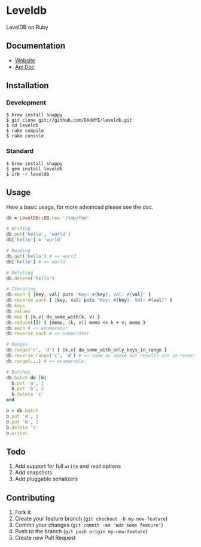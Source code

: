 # Leveldb

LevelDB on Ruby

## Documentation

* [Website](http://daddye.it/leveldb)
* [Api Doc](http://daddye.it/leveldb/doc)

## Installation

### Development

    $ brew install snappy
    $ git clone git://github.com/DAddYE/leveldb.git
    $ cd leveldb
    $ rake compile
    $ rake console

### Standard

    $ brew install snappy
    $ gem install leveldb
    $ irb -r leveldb

## Usage

Here a basic usage, for more advanced please see the doc.

```rb
db = LevelDB::DB.new '/tmp/foo'

# Writing
db.put('hello', 'world')
db['hello'] = 'world'

# Reading
db.get('hello') # => world
db['hello'] # => world

# Deleting
db.delete('hello')

# Iterating
db.each { |key, val| puts "Key: #{key}, Val: #{val}" }
db.reverse_each { |key, val| puts "Key: #{key}, Val: #{val}" }
db.keys
db.values
db.map { |k,v| do_some_with(k, v) }
db.reduce([]) { |memo, (k, v)| memo << k + v; memo }
db.each # => enumerator
db.reverse_each # => enumerator

# Ranges
db.range('c', 'd') { |k,v| do_some_with_only_keys_in_range }
db.reverse_range('c', 'd') # => same as above but results are in reverse order
db.range(...) # => enumerable

# Batches
db.batch do |b|
  b.put 'a', 1
  b.put 'b', 2
  b.delete 'c'
end

b = db.batch
b.put 'a', 1
b.put 'b', 2
b.delete 'c'
b.write!
```

## Todo

1. Add support for full `write` and `read` options
2. Add snapshots
3. Add pluggable serializers

## Contributing

1. Fork it
2. Create your feature branch (`git checkout -b my-new-feature`)
3. Commit your changes (`git commit -am 'Add some feature'`)
4. Push to the branch (`git push origin my-new-feature`)
5. Create new Pull Request
